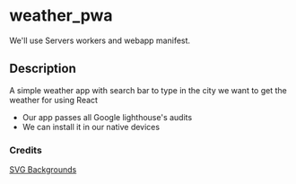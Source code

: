 # weather_pwa

We'll use Servers workers and webapp manifest.

## Description
A simple weather app with search bar to type in the city we want to get the weather for using React 

- Our app passes all Google lighthouse's audits
- We can install it in our native devices


### Credits
[SVG Backgrounds](https://www.svgbackgrounds.com/set/free-svg-backgrounds-and-patterns/)